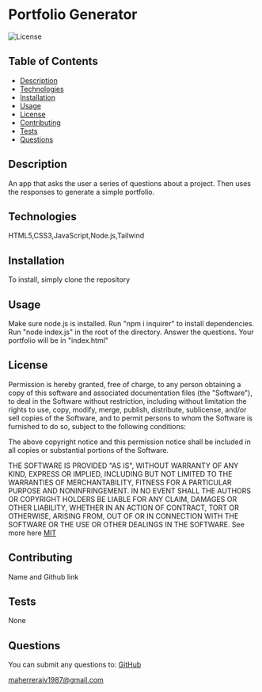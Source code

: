 # Portfolio Generator

![License](https://img.shields.io/badge/License-MIT-yellow.svg)

## Table of Contents
- [Description](#description)
- [Technologies](#technologies)
- [Installation](#installation)
- [Usage](#usage)
- [License](#license)
- [Contributing](#contributing)
- [Tests](#tests)
- [Questions](#questions)

## Description

An app that asks the user a series of questions about a project. Then uses the responses to generate a simple portfolio.

## Technologies

HTML5,CSS3,JavaScript,Node.js,Tailwind

## Installation

To install, simply clone the repository

## Usage

Make sure node.js is installed. Run "npm i inquirer" to install dependencies. Run "node index.js" in the root of the directory. Answer the questions. Your portfolio will be in "index.html"

## License

Permission is hereby granted, free of charge, to any person obtaining a copy of this software and associated
documentation files (the "Software"), to deal in the Software without restriction, including without limitation the rights
to use, copy, modify, merge, publish, distribute, sublicense, and/or sell copies of the Software, and to permit persons to 
whom the Software is furnished to do so, subject to the following conditions:

The above copyright notice and this permission notice shall be included in all copies or substantial portions of the Software. 

THE SOFTWARE IS PROVIDED "AS IS", WITHOUT WARRANTY OF ANY KIND, EXPRESS OR IMPLIED,
INCLUDING BUT NOT LIMITED TO THE WARRANTIES OF MERCHANTABILITY, FITNESS FOR A PARTICULAR
PURPOSE AND NONINFRINGEMENT. IN NO EVENT SHALL THE AUTHORS OR COPYRIGHT HOLDERS BE LIABLE
FOR ANY CLAIM, DAMAGES OR OTHER LIABILITY, WHETHER IN AN ACTION OF CONTRACT, TORT OR
OTHERWISE, ARISING FROM, OUT OF OR IN CONNECTION WITH THE SOFTWARE OR THE USE OR OTHER
DEALINGS IN THE SOFTWARE. See more here [MIT](https://opensource.org/licenses/MIT)

## Contributing 

Name and Github link

## Tests

None

## Questions

You can submit any questions to:
[GitHub](https://github.com/mahiv87)

maherreraiv1987@gmail.com


